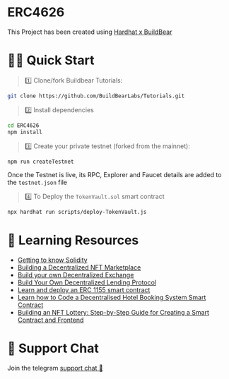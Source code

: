 # ERC4626

This Project has been created using [Hardhat x BuildBear](https://github.com/BuildBearLabs/Hardhat-BuildBear)

# 🏄‍♂️ Quick Start

> 1️⃣ Clone/fork Buildbear Tutorials:

```bash
git clone https://github.com/BuildBearLabs/Tutorials.git
```

> 2️⃣ Install dependencies 

```bash
cd ERC4626
npm install
```

> 3️⃣ Create your private testnet (forked from the mainnet):

```bash
npm run createTestnet
```

Once the Testnet is live, its RPC, Explorer and Faucet details are added to the `testnet.json` file

> 4️⃣ To Deploy the `TokenVault.sol` smart contract

```bash
npx hardhat run scripts/deploy-TokenVault.js
```

# 🔭 Learning Resources 

-  [Getting to know Solidity](https://www.buildbear.io/resources/guides-and-tutorials/Solidity)
-  [Building a Decentralized NFT Marketplace ](https://www.buildbear.io/resources/guides-and-tutorials/Building_a_Decentralized_NFT_Marketplace)
-  [Build your own Decentralized Exchange](https://www.buildbear.io/resources/guides-and-tutorials/Build_your_own_Decentralized_Exchange)
-  [Build Your Own Decentralized Lending Protocol](https://www.buildbear.io/resources/guides-and-tutorials/Build_Your_Own_Decentralized_Lending_Protocol)
-  [Learn and deploy an ERC 1155 smart contract ](https://www.buildbear.io/resources/guides-and-tutorials/Learn_and_deploy_an_ERC_1155_smart_contract)
-  [Learn how to Code a Decentralised Hotel Booking System Smart Contract](https://www.buildbear.io/resources/guides-and-tutorials/Learn_how_to_Code_a_Decentralised_Hotel_Booking_System_Smart_Contract)
-  [Building an NFT Lottery: Step-by-Step Guide for Creating a Smart Contract and Frontend](https://www.buildbear.io/resources/guides-and-tutorials/Building_an_NFT_Lottery)

# 💬 Support Chat

Join the telegram [support chat 💬](https://t.me/Web3_dApp_Developers)